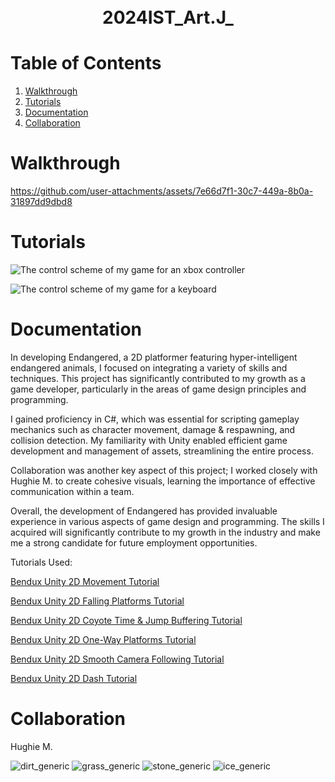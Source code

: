 <h1 align="center">
  <br />
 2024IST_Art.J_
</h1>

# Table of Contents

1. [Walkthrough](https://github.com/TempeHS/2024IST_Art.J_?tab=readme-ov-file#walkthrough)
2. [Tutorials](https://github.com/TempeHS/2024IST_Art.J_?tab=readme-ov-file#tutorials)
3. [Documentation](https://github.com/TempeHS/2024IST_Art.J_?tab=readme-ov-file#documentation)
4. [Collaboration](https://github.com/TempeHS/2024IST_Art.J_?tab=readme-ov-file#collaboration)

# Walkthrough

https://github.com/user-attachments/assets/7e66d7f1-30c7-449a-8b0a-31897dd9dbd8

# Tutorials

![The control scheme of my game for an xbox controller](https://github.com/user-attachments/assets/9d09c65f-24d2-4789-90e9-47b714064592)

![The control scheme of my game for a keyboard](https://github.com/user-attachments/assets/e908d160-d194-4cc1-b4e0-dc2cca1c28bb)


# Documentation

In developing Endangered, a 2D platformer featuring hyper-intelligent endangered animals, I focused on integrating a variety of skills and techniques. This project has significantly contributed to my growth as a game developer, particularly in the areas of game design principles and programming.

I gained proficiency in C#, which was essential for scripting gameplay mechanics such as character movement, damage & respawning, and collision detection. My familiarity with Unity enabled efficient game development and management of assets, streamlining the entire process.

Collaboration was another key aspect of this project; I worked closely with Hughie M. to create cohesive visuals, learning the importance of effective communication within a team.

Overall, the development of Endangered has provided invaluable experience in various aspects of game design and programming. The skills I acquired will significantly contribute to my growth in the industry and make me a strong candidate for future employment opportunities.

Tutorials Used:

[Bendux Unity 2D Movement Tutorial](https://youtu.be/K1xZ-rycYY8?si=SFiM36x-4zX41UTR)

[Bendux Unity 2D Falling Platforms Tutorial](https://youtu.be/uzbMPEkkSmo?si=u0oVfE4XJohEHQIg)

[Bendux Unity 2D Coyote Time & Jump Buffering Tutorial](https://youtu.be/RFix_Kg2Di0?si=sD4Hv2ATsFvDJXBi)

[Bendux Unity 2D One-Way Platforms Tutorial](https://youtu.be/7rCUt6mqqE8?si=RKiRMOIYqrmwYjyA)

[Bendux Unity 2D Smooth Camera Following Tutorial](https://youtu.be/ZBj3LBA2vUY?si=OL4goY_C6oM8M0zm)

[Bendux Unity 2D Dash Tutorial](https://youtu.be/2kFGmuPHiA0?si=1fFoD20a2veGtxLQ)

# Collaboration

Hughie M.<p>
![dirt_generic](https://github.com/user-attachments/assets/4b3c6e3c-bdcb-49e2-af15-010e7ca36436)
![grass_generic](https://github.com/user-attachments/assets/6101c9a4-e73f-4592-8be5-755708f914de)
![stone_generic](https://github.com/user-attachments/assets/eaecaa43-d469-4307-8dbb-81fc8fbbd9e0)
![ice_generic](https://github.com/user-attachments/assets/695da640-b0c6-4853-9645-3785d5e8b270)
